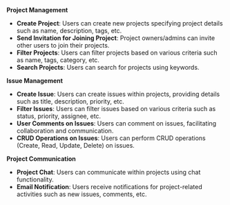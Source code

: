 **Project Management**

- **Create Project**: Users can create new projects specifying project details such as name, description, tags, etc.
- **Send Invitation for Joining Project**: Project owners/admins can invite other users to join their projects.
- **Filter Projects**: Users can filter projects based on various criteria such as name, tags, category, etc.
- **Search Projects**: Users can search for projects using keywords.

**Issue Management**

- **Create Issue**: Users can create issues within projects, providing details such as title, description, priority, etc.
- **Filter Issues**: Users can filter issues based on various criteria such as status, priority, assignee, etc.
- **User Comments on Issues**: Users can comment on issues, facilitating collaboration and communication.
- **CRUD Operations on Issues**: Users can perform CRUD operations (Create, Read, Update, Delete) on issues.

**Project Communication**

- **Project Chat**: Users can communicate within projects using chat functionality.
- **Email Notification**: Users receive notifications for project-related activities such as new issues, comments, etc.
